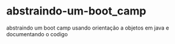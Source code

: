 # abstraindo-um-boot_camp
abstraindo um boot camp usando orientação a objetos em java
e documentando o codigo
